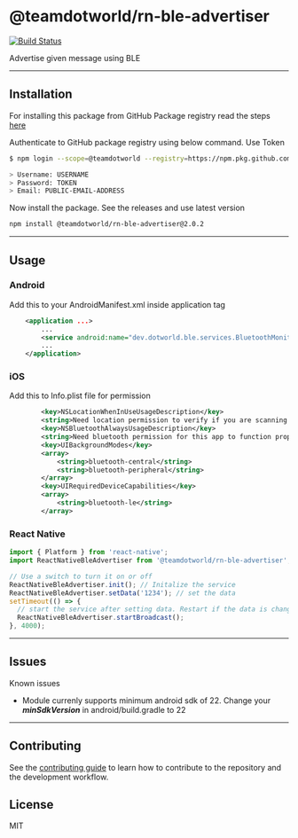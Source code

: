 # @teamdotworld/rn-ble-advertiser

[![Build Status](https://github.com/TeamDotworld/rn-ble-advertiser/actions/workflows/publish-package.yml/badge.svg)](https://github.com/TeamDotworld/rn-ble-advertiser/actions/workflows/publish-package.yml)

Advertise given message using BLE

---

## Installation

For installing this package from GitHub Package registry read the steps [here](https://docs.github.com/en/enterprise-server@2.22/packages/working-with-a-github-packages-registry/working-with-the-npm-registry#installing-a-package)

Authenticate to GitHub package registry using below command. Use Token

```sh
$ npm login --scope=@teamdotworld --registry=https://npm.pkg.github.com

> Username: USERNAME
> Password: TOKEN
> Email: PUBLIC-EMAIL-ADDRESS
```

Now install the package. See the releases and use latest version

```sh
npm install @teamdotworld/rn-ble-advertiser@2.0.2
```

---

## Usage

### Android

Add this to your AndroidManifest.xml inside application tag

```xml
    <application ...>
        ...
    	<service android:name="dev.dotworld.ble.services.BluetoothMonitoringService" />
        ...
    </application>
```

### iOS

Add this to Info.plist file for permission

```xml
		<key>NSLocationWhenInUseUsageDescription</key>
		<string>Need location permission to verify if you are scanning in correct location</string>
		<key>NSBluetoothAlwaysUsageDescription</key>
		<string>Need bluetooth permission for this app to function properly</string>
		<key>UIBackgroundModes</key>
		<array>
			<string>bluetooth-central</string>
			<string>bluetooth-peripheral</string>
		</array>
		<key>UIRequiredDeviceCapabilities</key>
		<array>
			<string>bluetooth-le</string>
		</array>

```

### React Native

```js
import { Platform } from 'react-native';
import ReactNativeBleAdvertiser from '@teamdotworld/rn-ble-advertiser';

// Use a switch to turn it on or off
ReactNativeBleAdvertiser.init(); // Initalize the service
ReactNativeBleAdvertiser.setData('1234'); // set the data
setTimeout(() => {
  // start the service after setting data. Restart if the data is changed after starting
  ReactNativeBleAdvertiser.startBroadcast();
}, 4000);
```

---

## Issues

Known issues

- Module currenly supports minimum android sdk of 22. Change your **_minSdkVersion_** in android/build.gradle to 22

---

## Contributing

See the [contributing guide](CONTRIBUTING.md) to learn how to contribute to the repository and the development workflow.

## License

MIT
